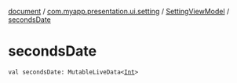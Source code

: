 [document](../../index.md) / [com.myapp.presentation.ui.setting](../index.md) / [SettingViewModel](index.md) / [secondsDate](./seconds-date.md)

# secondsDate

`val secondsDate: MutableLiveData<`[`Int`](https://kotlinlang.org/api/latest/jvm/stdlib/kotlin/-int/index.html)`>`